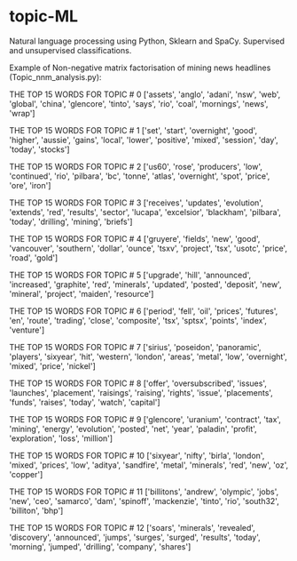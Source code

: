 # topic-ML

Natural language processing using Python, Sklearn and SpaCy. Supervised and unsupervised classifications.

Example of Non-negative matrix factorisation of mining news headlines (Topic_nnm_analysis.py):

THE TOP 15 WORDS FOR TOPIC # 0
['assets', 'anglo', 'adani', 'nsw', 'web', 'global', 'china', 'glencore', 'tinto', 'says', 'rio', 'coal', 'mornings', 'news', 'wrap']


THE TOP 15 WORDS FOR TOPIC # 1
['set', 'start', 'overnight', 'good', 'higher', 'aussie', 'gains', 'local', 'lower', 'positive', 'mixed', 'session', 'day', 'today', 'stocks']


THE TOP 15 WORDS FOR TOPIC # 2
['us60', 'rose', 'producers', 'low', 'continued', 'rio', 'pilbara', 'bc', 'tonne', 'atlas', 'overnight', 'spot', 'price', 'ore', 'iron']


THE TOP 15 WORDS FOR TOPIC # 3
['receives', 'updates', 'evolution', 'extends', 'red', 'results', 'sector', 'lucapa', 'excelsior', 'blackham', 'pilbara', 'today', 'drilling', 'mining', 'briefs']


THE TOP 15 WORDS FOR TOPIC # 4
['gruyere', 'fields', 'new', 'good', 'vancouver', 'southern', 'dollar', 'ounce', 'tsxv', 'project', 'tsx', 'usotc', 'price', 'road', 'gold']


THE TOP 15 WORDS FOR TOPIC # 5
['upgrade', 'hill', 'announced', 'increased', 'graphite', 'red', 'minerals', 'updated', 'posted', 'deposit', 'new', 'mineral', 'project', 'maiden', 'resource']


THE TOP 15 WORDS FOR TOPIC # 6
['period', 'fell', 'oil', 'prices', 'futures', 'en', 'route', 'trading', 'close', 'composite', 'tsx', 'sptsx', 'points', 'index', 'venture']


THE TOP 15 WORDS FOR TOPIC # 7
['sirius', 'poseidon', 'panoramic', 'players', 'sixyear', 'hit', 'western', 'london', 'areas', 'metal', 'low', 'overnight', 'mixed', 'price', 'nickel']


THE TOP 15 WORDS FOR TOPIC # 8
['offer', 'oversubscribed', 'issues', 'launches', 'placement', 'raisings', 'raising', 'rights', 'issue', 'placements', 'funds', 'raises', 'today', 'watch', 'capital']


THE TOP 15 WORDS FOR TOPIC # 9
['glencore', 'uranium', 'contract', 'tax', 'mining', 'energy', 'evolution', 'posted', 'net', 'year', 'paladin', 'profit', 'exploration', 'loss', 'million']


THE TOP 15 WORDS FOR TOPIC # 10
['sixyear', 'nifty', 'birla', 'london', 'mixed', 'prices', 'low', 'aditya', 'sandfire', 'metal', 'minerals', 'red', 'new', 'oz', 'copper']


THE TOP 15 WORDS FOR TOPIC # 11
['billitons', 'andrew', 'olympic', 'jobs', 'new', 'ceo', 'samarco', 'dam', 'spinoff', 'mackenzie', 'tinto', 'rio', 'south32', 'billiton', 'bhp']


THE TOP 15 WORDS FOR TOPIC # 12
['soars', 'minerals', 'revealed', 'discovery', 'announced', 'jumps', 'surges', 'surged', 'results', 'today', 'morning', 'jumped', 'drilling', 'company', 'shares']
